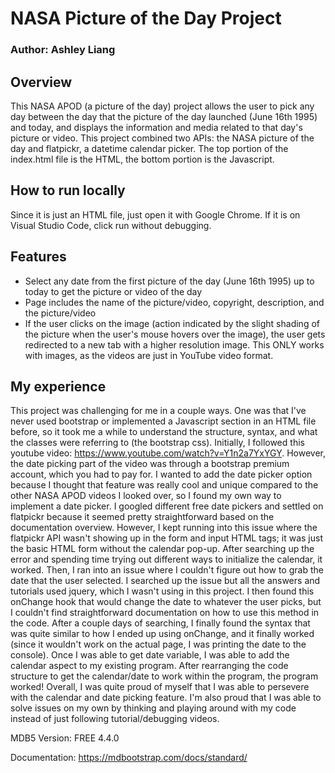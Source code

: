 # NASA Picture of the Day Project
### Author: Ashley Liang

## Overview
This NASA APOD (a picture of the day) project allows the user to pick any day between the day that the picture of the day launched (June 16th 1995) and today, and displays the information and media related to that day's picture or video. This project combined two APIs: the NASA picture of the day and flatpickr, a datetime calendar picker. The top portion of the index.html file is the HTML, the bottom portion is the Javascript. 

## How to run locally
Since it is just an HTML file, just open it with Google Chrome. If it is on Visual Studio Code, click run without debugging.

## Features
- Select any date from the first picture of the day (June 16th 1995) up to today to get the picture or video of the day
- Page includes the name of the picture/video, copyright, description, and the picture/video
- If the user clicks on the image (action indicated by the slight shading of the picture when the user's mouse hovers over the image), the user gets redirected to a new tab with a higher resolution image. This ONLY works with images, as the videos are just in YouTube video format.

## My experience
This project was challenging for me in a couple ways. One was that I've never used bootstrap or implemented a Javascript section in an HTML file before, so it took me a while to understand the structure, syntax, and what the classes were referring to (the bootstrap css). Initially, I followed this youtube video: https://www.youtube.com/watch?v=Y1n2a7YxYGY. However, the date picking part of the video was through a bootstrap premium account, which you had to pay for. I wanted to add the date picker option because I thought that feature was really cool and unique compared to the other NASA APOD videos I looked over, so I found my own way to implement a date picker. I googled different free date pickers and settled on flatpickr because it seemed pretty straightforward based on the documentation overview. However, I kept running into this issue where the flatpickr API wasn't showing up in the form and input HTML tags; it was just the basic HTML form without the calendar pop-up. After searching up the error and spending time trying out different ways to initialize the calendar, it worked. Then, I ran into an issue where I couldn't figure out how to grab the date that the user selected. I searched up the issue but all the answers and tutorials used jquery, which I wasn't using in this project. I then found this onChange hook that would change the date to whatever the user picks, but I couldn't find straightforward documentation on how to use this method in the code. After a couple days of searching, I finally found the syntax that was quite similar to how I ended up using  onChange, and it finally worked (since it wouldn't work on the actual page, I was printing the date to the console). Once I was able to get date variable, I was able to add the calendar aspect to my existing program. After rearranging the code structure to get the calendar/date to work within the program, the program worked! Overall, I was quite proud of myself that I was able to persevere with the calendar and date picking feature. I'm also proud that I was able to solve issues on my own by thinking and playing around with my code instead of just following tutorial/debugging videos.


MDB5
Version: FREE 4.4.0

Documentation:
https://mdbootstrap.com/docs/standard/
